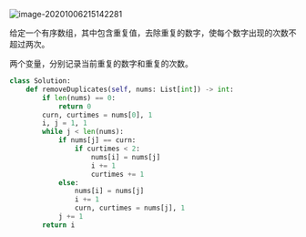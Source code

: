 ![image-20201006215142281](../../../.assert/image-20201006215142281.png)

给定一个有序数组，其中包含重复值，去除重复的数字，使每个数字出现的次数不超过两次。

两个变量，分别记录当前重复的数字和重复的次数。

~~~python
class Solution:
    def removeDuplicates(self, nums: List[int]) -> int:
        if len(nums) == 0:
            return 0
        curn, curtimes = nums[0], 1
        i, j = 1, 1
        while j < len(nums):
            if nums[j] == curn:
                if curtimes < 2:
                    nums[i] = nums[j]
                    i += 1
                    curtimes += 1
            else:
                nums[i] = nums[j]
                i += 1
                curn, curtimes = nums[j], 1
            j += 1
        return i
                    
             
~~~

